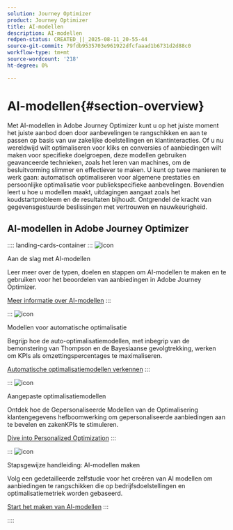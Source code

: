 ```yaml
---
solution: Journey Optimizer
product: Journey Optimizer
title: AI-modellen
description: AI-modellen
redpen-status: CREATED_||_2025-08-11_20-55-44
source-git-commit: 79fdb9535703e961922dfcfaaad1b6731d2d88c0
workflow-type: tm+mt
source-wordcount: '218'
ht-degree: 0%

---
```



# AI-modellen{#section-overview}

Met AI-modellen in Adobe Journey Optimizer kunt u op het juiste moment het juiste aanbod doen door aanbevelingen te rangschikken en aan te passen op basis van uw zakelijke doelstellingen en klantinteracties. Of u nu wereldwijd wilt optimaliseren voor kliks en conversies of aanbiedingen wilt maken voor specifieke doelgroepen, deze modellen gebruiken geavanceerde technieken, zoals het leren van machines, om de besluitvorming slimmer en effectiever te maken. U kunt op twee manieren te werk gaan: automatisch optimaliseren voor algemene prestaties en persoonlijke optimalisatie voor publiekspecifieke aanbevelingen. Bovendien leert u hoe u modellen maakt, uitdagingen aangaat zoals het koudstartprobleem en de resultaten bijhoudt. Ontgrendel de kracht van gegevensgestuurde beslissingen met vertrouwen en nauwkeurigheid.

## AI-modellen in Adobe Journey Optimizer

:::: landing-cards-container
:::
![icon]( https://cdn.experienceleague.adobe.com/icons/book.svg)

Aan de slag met AI-modellen

Leer meer over de typen, doelen en stappen om AI-modellen te maken en te gebruiken voor het beoordelen van aanbiedingen in Adobe Journey Optimizer.

[Meer informatie over AI-modellen](../using/experience-decisioning/ranking/ai-models.md)
:::

:::
![icon]( https://cdn.experienceleague.adobe.com/icons/chart-line.svg)

Modellen voor automatische optimalisatie

Begrijp hoe de auto-optimalisatiemodellen, met inbegrip van de bemonstering van Thompson en de Bayesiaanse gevolgtrekking, werken om KPIs als omzettingspercentages te maximaliseren.

[Automatische optimalisatiemodellen verkennen](../using/experience-decisioning/ranking/auto-optimization-model.md)
:::

:::
![icon]( https://cdn.experienceleague.adobe.com/icons/bullseye.svg)

Aangepaste optimalisatiemodellen

Ontdek hoe de Gepersonaliseerde Modellen van de Optimalisering klantengegevens hefboomwerking om gepersonaliseerde aanbiedingen aan te bevelen en zakenKPIs te stimuleren.

[Dive into Personalized Optimization](../using/experience-decisioning/ranking/personalized-optimization-model.md)
:::

:::
![icon]( https://cdn.experienceleague.adobe.com/icons/circle-play.svg)

Stapsgewijze handleiding: AI-modellen maken

Volg een gedetailleerde zelfstudie voor het creëren van AI modellen om aanbiedingen te rangschikken die op bedrijfsdoelstellingen en optimalisatiemetriek worden gebaseerd.

[Start het maken van AI-modellen](../using/experience-decisioning/ranking/create-ai-models.md)
:::

::::
